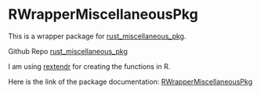 # RWrapperMiscellaneousPkg

This is a wrapper package for [rust_miscellaneous_pkg](https://tmando.github.io/rust_miscellaneous_pkg/rust_miscellaneous_pkg/). 

Github Repo [rust_miscellaneous_pkg](https://github.com/Tmando/rust_miscellaneous_pkg)


I am using [rextendr](https://github.com/extendr/rextendr) for creating the functions in R.

Here is the link of the package documentation: [RWrapperMiscellaneousPkg](https://tmando.github.io/RWrapperMiscellaneousPkg/)

